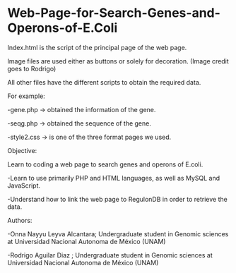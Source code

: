 # Web-Page-for-Search-Genes-and-Operons-of-E.Coli

Index.html is the script of the principal page of the web page. 

Image files are used either as buttons or solely for decoration. (Image credit goes to Rodrigo)

All other files have the different scripts to obtain the required data. 

For example:  

  -gene.php -> obtained the information of the gene.
  
  -seqg.php -> obtained the sequence of the gene.
  
  -style2.css -> is one of the three format pages we used. 


Objective: 

Learn to coding a web page to search genes and operons of E.coli.

  -Learn to use primarily PHP and HTML languages, as well as MySQL and JavaScript.
  
  -Understand how to link the web page to RegulonDB in order to retrieve the data.


Authors:

  -Onna Nayyu Leyva Alcantara; Undergraduate student in Genomic sciences at Universidad Nacional Autonoma de México (UNAM)

  -Rodrigo Aguilar Diaz ; Undergraduate student in Genomic sciences at Universidad Nacional Autonoma de México (UNAM)

